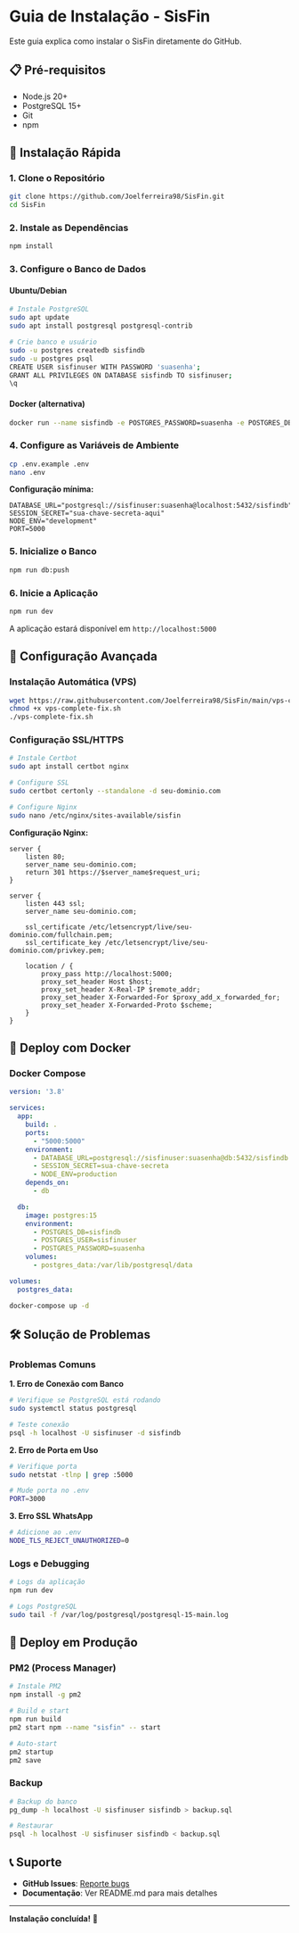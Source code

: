# Guia de Instalação - SisFin

Este guia explica como instalar o SisFin diretamente do GitHub.

## 📋 Pré-requisitos

- Node.js 20+
- PostgreSQL 15+
- Git
- npm

## 🚀 Instalação Rápida

### 1. Clone o Repositório
```bash
git clone https://github.com/Joelferreira98/SisFin.git
cd SisFin
```

### 2. Instale as Dependências
```bash
npm install
```

### 3. Configure o Banco de Dados

#### Ubuntu/Debian
```bash
# Instale PostgreSQL
sudo apt update
sudo apt install postgresql postgresql-contrib

# Crie banco e usuário
sudo -u postgres createdb sisfindb
sudo -u postgres psql
CREATE USER sisfinuser WITH PASSWORD 'suasenha';
GRANT ALL PRIVILEGES ON DATABASE sisfindb TO sisfinuser;
\q
```

#### Docker (alternativa)
```bash
docker run --name sisfindb -e POSTGRES_PASSWORD=suasenha -e POSTGRES_DB=sisfindb -p 5432:5432 -d postgres:15
```

### 4. Configure as Variáveis de Ambiente
```bash
cp .env.example .env
nano .env
```

**Configuração mínima:**
```env
DATABASE_URL="postgresql://sisfinuser:suasenha@localhost:5432/sisfindb"
SESSION_SECRET="sua-chave-secreta-aqui"
NODE_ENV="development"
PORT=5000
```

### 5. Inicialize o Banco
```bash
npm run db:push
```

### 6. Inicie a Aplicação
```bash
npm run dev
```

A aplicação estará disponível em `http://localhost:5000`

## 🔧 Configuração Avançada

### Instalação Automática (VPS)
```bash
wget https://raw.githubusercontent.com/Joelferreira98/SisFin/main/vps-complete-fix.sh
chmod +x vps-complete-fix.sh
./vps-complete-fix.sh
```

### Configuração SSL/HTTPS
```bash
# Instale Certbot
sudo apt install certbot nginx

# Configure SSL
sudo certbot certonly --standalone -d seu-dominio.com

# Configure Nginx
sudo nano /etc/nginx/sites-available/sisfin
```

**Configuração Nginx:**
```nginx
server {
    listen 80;
    server_name seu-dominio.com;
    return 301 https://$server_name$request_uri;
}

server {
    listen 443 ssl;
    server_name seu-dominio.com;
    
    ssl_certificate /etc/letsencrypt/live/seu-dominio.com/fullchain.pem;
    ssl_certificate_key /etc/letsencrypt/live/seu-dominio.com/privkey.pem;
    
    location / {
        proxy_pass http://localhost:5000;
        proxy_set_header Host $host;
        proxy_set_header X-Real-IP $remote_addr;
        proxy_set_header X-Forwarded-For $proxy_add_x_forwarded_for;
        proxy_set_header X-Forwarded-Proto $scheme;
    }
}
```

## 🐳 Deploy com Docker

### Docker Compose
```yaml
version: '3.8'

services:
  app:
    build: .
    ports:
      - "5000:5000"
    environment:
      - DATABASE_URL=postgresql://sisfinuser:suasenha@db:5432/sisfindb
      - SESSION_SECRET=sua-chave-secreta
      - NODE_ENV=production
    depends_on:
      - db

  db:
    image: postgres:15
    environment:
      - POSTGRES_DB=sisfindb
      - POSTGRES_USER=sisfinuser
      - POSTGRES_PASSWORD=suasenha
    volumes:
      - postgres_data:/var/lib/postgresql/data

volumes:
  postgres_data:
```

```bash
docker-compose up -d
```

## 🛠️ Solução de Problemas

### Problemas Comuns

**1. Erro de Conexão com Banco**
```bash
# Verifique se PostgreSQL está rodando
sudo systemctl status postgresql

# Teste conexão
psql -h localhost -U sisfinuser -d sisfindb
```

**2. Erro de Porta em Uso**
```bash
# Verifique porta
sudo netstat -tlnp | grep :5000

# Mude porta no .env
PORT=3000
```

**3. Erro SSL WhatsApp**
```bash
# Adicione ao .env
NODE_TLS_REJECT_UNAUTHORIZED=0
```

### Logs e Debugging
```bash
# Logs da aplicação
npm run dev

# Logs PostgreSQL
sudo tail -f /var/log/postgresql/postgresql-15-main.log
```

## 🚀 Deploy em Produção

### PM2 (Process Manager)
```bash
# Instale PM2
npm install -g pm2

# Build e start
npm run build
pm2 start npm --name "sisfin" -- start

# Auto-start
pm2 startup
pm2 save
```

### Backup
```bash
# Backup do banco
pg_dump -h localhost -U sisfinuser sisfindb > backup.sql

# Restaurar
psql -h localhost -U sisfinuser sisfindb < backup.sql
```

## 📞 Suporte

- **GitHub Issues**: [Reporte bugs](https://github.com/Joelferreira98/SisFin/issues)
- **Documentação**: Ver README.md para mais detalhes

---

**Instalação concluída!** 🎉